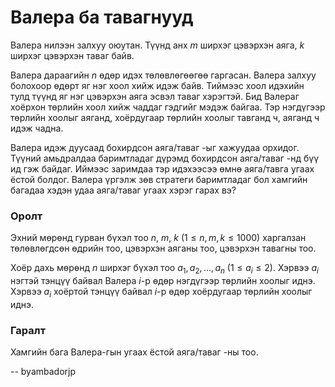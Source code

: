 Валера ба тавагнууд
===================
Валера нилээн залхуу оюутан. Түүнд анх $m$ ширхэг цэвэрхэн аяга, $k$ ширхэг цэвэрхэн таваг байв.

Валера дараагийн $n$ өдөр идэх төлөвлөгөөгөө гаргасан. Валера залхуу болохоор өдөрт яг нэг хоол хийж идэж байв. Тиймээс хоол идэхийн тулд түүнд яг нэг цэвэрхэн аяга эсвэл таваг хэрэгтэй. Бид Валераг хоёрхон төрлийн хоол хийж чаддаг гэдгийг мэдэж байгаа. Тэр нэгдүгээр төрлийн хоолыг аяганд, хоёрдугаар төрлийн хоолыг тавганд ч, аяганд ч идэж чадна.

Валера идэж дуусаад бохирдсон аяга/таваг -ыг хажуудаа орхидог. Түүний амьдралдаа баримтладаг дүрэмд бохирдсон аяга/таваг -нд бүү ид гэж байдаг. Иймээс заримдаа тэр идэхээсээ өмнө аяга/тавга угаах ёстой болдог. Валера үргэлж зөв стратеги баримтладаг бол хамгийн багадаа хэдэн удаа аяга/таваг угаах хэрэг гарах вэ?


### Оролт
Эхний мөрөнд гурван бүхэл тоо $n$, $m$, $k$ ($1 ≤ n, m, k ≤ 1000$) харгалзан төлөвлөгдсөн өдрийн тоо, цэвэрхэн аяганы тоо, цэвэрхэн тавагны тоо.

Хоёр дахь мөрөнд $n$ ширхэг бүхэл тоо $a_1, a_2, ... , a_n$ ($1 ≤ a_i ≤ 2$). Хэрвээ $a_i$ нэгтэй тэнцүү байвал Валера $i$-р өдөр нэгдүгээр төрлийн хоолыг иднэ. Хэрвээ $a_i$ хоёртой тэнцүү байвал $i$-р өдөр хоёрдугаар төрлийн хоолыг иднэ.


### Гаралт
Хамгийн бага Валера-гын угаах ёстой аяга/таваг -ны тоо.

-- byambadorjp
